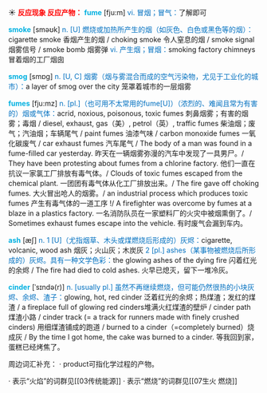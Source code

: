 ☀ <font color="red">**反应现象 反应产物：**</font>
<font color="sky blue">**fume**</font> [fju:m]
<font color="#0070c0">vi. 冒烟；冒气：</font>了解即可

<font color="sky blue">**smoke**</font> [sməʊk] 
<font color="#0070c0">n. [U] 燃烧或加热所产生的烟（如灰色、白色或黑色等的烟）：</font>cigarette smoke 香烟产生的烟 / choking smoke 令人窒息的烟 / smoke signal 烟雾信号 / smoke bomb 烟雾弹 <font color="#0070c0">vi. 产生烟；冒烟：</font>smoking factory chimneys 冒着烟的工厂烟囱

<font color="sky blue">**smog**</font> [smɒɡ] 
<font color="#0070c0">n. [U, C] 烟雾（烟与雾混合而成的空气污染物，尤见于工业化的城市）：</font>a layer of smog over the city 笼罩着城市的一层烟雾
           
<font color="sky blue">**fumes**</font> [fju:mz]
<font color="#0070c0">n. [pl.]（也可用不太常用的fume[U]）（浓烈的、难闻且常为有害的）烟或气体：</font>acrid, noxious, poisonous, toxic fumes 刺鼻烟雾；有害的烟雾；毒烟 / diesel, exhaust, gas（美）, petrol（英）, traffic fumes 柴油烟；废气；汽油烟；车辆尾气 / paint fumes 油漆气味 / carbon monoxide fumes 一氧化碳废气 / car exhaust fumes 汽车尾气 / The body of a man was found in a fume-filled car yesterday. 昨天在一辆烟雾弥漫的汽车中发现了一具男尸。/ They have been protesting about fumes from a chlorine factory. 他们一直在抗议一家氯工厂排放有毒气体。/ Clouds of toxic fumes escaped from the chemical plant. 一团团有毒气体从化工厂排放出来。/ The fire gave off choking fumes. 大火冒出呛人的烟雾。/ an industrial process which produces toxic fumes 产生有毒气体的一道工序 !/ A firefighter was overcome by fumes at a blaze in a plastics factory. 一名消防队员在一家塑料厂的火灾中被烟熏倒了。/ Sometimes exhaust fumes escape into the vehicle. 有时废气会漏到车内。

<font color="sky blue">**ash**</font> [æʃ] 
<font color="#0070c0">n. 1 [U]（尤指烟草、木头或煤燃烧后形成的）灰烬：</font>cigarette, volcanic, wood ash 烟灰；火山灰；木炭灰 <font color="#0070c0">2 [pl.] ashes（某事物被燃烧后所形成的）灰烬。具有一种文学色彩：</font>the glowing ashes of the dying fire 闪着红光的余烬 / The fire had died to cold ashes. 火早已熄灭，留下一堆冷灰。
           
<font color="sky blue">**cinder**</font> [ˈsɪndə(r)]
<font color="#0070c0">n. [usually pl.] 虽然不再继续燃烧，但可能仍然很热的小块灰烬、余烬、渣子：</font>glowing, hot, red cinder 泛着红光的余烬；热煤渣；发红的煤渣 / a fireplace full of glowing red cinders堆满火红煤渣的壁炉 / cinder path 煤渣小路 / cinder track (= a track for runners made with finely crushed cinders) 用细煤渣铺成的跑道 / burned to a cinder（=completely burned）烧成灰 / By the time I got home, the cake was burned to a cinder. 等我回到家，蛋糕已经烤焦了。

周边词汇补充：
· product可指化学过程的产物。

· 表示“火焰”的词群见[[03传统能源]]
· 表示“燃烧”的词群见[[07生火 燃烧]]
